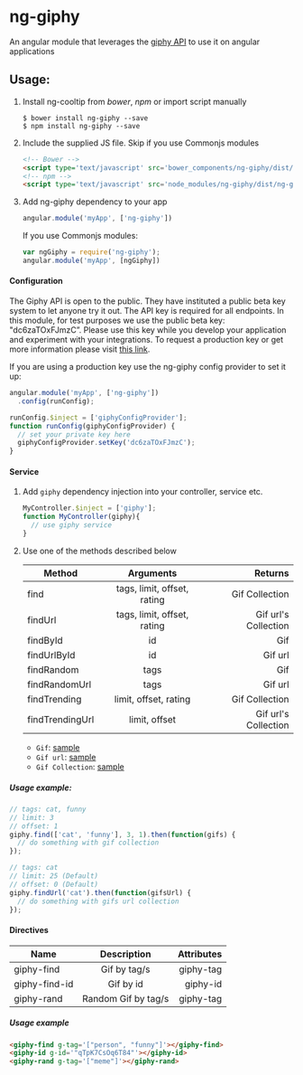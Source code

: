 # ng-giphy
An angular module that leverages the [giphy API](https://github.com/Giphy/GiphyAPI) to use it on angular applications

## Usage:

1. Install ng-cooltip from _bower_, _npm_ or import script manually

    ```
    $ bower install ng-giphy --save
    $ npm install ng-giphy --save
    ```

2. Include the supplied JS file. Skip if you use Commonjs modules

    ``` html
    <!-- Bower -->
    <script type='text/javascript' src='bower_components/ng-giphy/dist/ng-giphy.min.js'></script>
    <!-- npm -->
    <script type='text/javascript' src='node_modules/ng-giphy/dist/ng-giphy.min.js'></script>
    ```

3. Add ng-giphy dependency to your app

    ``` js
    angular.module('myApp', ['ng-giphy'])
    ```
    If you use Commonjs modules:

    ```js
    var ngGiphy = require('ng-giphy');
    angular.module('myApp', [ngGiphy])
    ```

#### Configuration
The Giphy API is open to the public. They have instituted a public beta key system to let anyone try it out. The API key is required for all endpoints.
In this module, for test purposes we use the public beta key: "dc6zaTOxFJmzC”. Please use this key while you develop your application and experiment with your integrations. To request a production key or get more information please visit [this link](https://github.com/Giphy/GiphyAPI#request-a-production-key).

If you are using a production key use the ng-giphy config provider to set it up:

```js
angular.module('myApp', ['ng-giphy'])
  .config(runConfig);

runConfig.$inject = ['giphyConfigProvider'];
function runConfig(giphyConfigProvider) {
  // set your private key here
  giphyConfigProvider.setKey('dc6zaTOxFJmzC');
}
```

#### Service

1. Add `giphy` dependency injection into your controller, service etc.

    ```js
    MyController.$inject = ['giphy'];
    function MyController(giphy){
      // use giphy service
    }
    ```
2. Use one of the methods described below

    | Method              | Arguments            | Returns                 |
    | ------------------  |:---------------------:| ---------------------:|
    | find                    | tags, limit, offset, rating  | Gif Collection        |
    | findUrl               | tags, limit, offset, rating  | Gif url's Collection |
    | findById             | id                         | Gif                          |
    | findUrlById        | id                         | Gif url                     |
    | findRandom       | tags                     | Gif                          |
    | findRandomUrl  | tags                     | Gif url                     |
    | findTrending      | limit, offset, rating         |  Gif Collection         |
    | findTrendingUrl | limit, offset         | Gif url's Collection   |

	- `Gif`: [sample](https://github.com/Giphy/GiphyAPI#sample-response-get-gif-by-id)
	- `Gif url`:  [sample](http://media2.giphy.com/media/xT0BKK6YMM8ItytlkY/giphy.gif)
	- `Gif Collection`:  [sample](https://github.com/Giphy/GiphyAPI#sample-response-search)

##### Usage example:

```js
// tags: cat, funny
// limit: 3
// offset: 1
giphy.find(['cat', 'funny'], 3, 1).then(function(gifs) {
  // do something with gif collection
});

// tags: cat
// limit: 25 (Default)
// offset: 0 (Default)
giphy.findUrl('cat').then(function(gifsUrl) {
  // do something with gifs url collection
});

```



#### Directives

| Name          | Description         | Attributes |
| ------------- |:-------------------:| ----------:|
| giphy-find    | Gif by tag/s        | giphy-tag  |
| giphy-find-id | Gif by id           | giphy-id   |
| giphy-rand    | Random Gif by tag/s | giphy-tag  |

##### Usage example
```html
<giphy-find g-tag='["person", "funny"]'></giphy-find>
<giphy-id g-id='"qTpK7CsOq6T84"'></giphy-id>
<giphy-rand g-tag='["meme"]'></giphy-rand>
```
